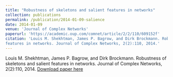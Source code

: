 ```yaml
---
title: "Robustness of skeletons and salient features in networks"
collection: publications
permalink: /publication/2014-01-09-salience
date: 2014-01-09
venue: 'Journal of Complex Networks'
paperurl: 'https://academic.oup.com/comnet/article/2/2/110/609152f'
citation: 'Louis M. Shekhtman, James P. Bagrow, and Dirk Brockmann. Robustness of skeletons and salient
features in networks. Journal of Complex Networks, 2(2):110, 2014.'
---
```

Louis M. Shekhtman, James P. Bagrow, and Dirk Brockmann. Robustness of skeletons and salient
features in networks. Journal of Complex Networks, 2(2):110, 2014.
[Download paper here](http://academicpages.github.io/files/salience-comnets.pdf)

